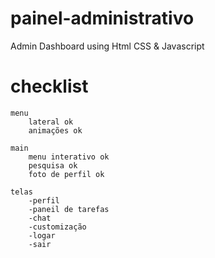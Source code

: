 # painel-administrativo
 Admin Dashboard using Html CSS & Javascript

# checklist
    menu 
        lateral ok
        animações ok

    main
        menu interativo ok
        pesquisa ok
        foto de perfil ok

    telas
        -perfil
        -paneil de tarefas
        -chat
        -customização
        -logar
        -sair